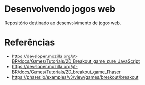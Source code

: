 # Desenvolvendo jogos web

Repositório destinado ao desenvolvimento de jogos web.

# Referências

- https://developer.mozilla.org/pt-BR/docs/Games/Tutorials/2D_Breakout_game_pure_JavaScript
- https://developer.mozilla.org/pt-BR/docs/Games/Tutorials/2D_breakout_game_Phaser
- https://phaser.io/examples/v3/view/games/breakout/breakout
